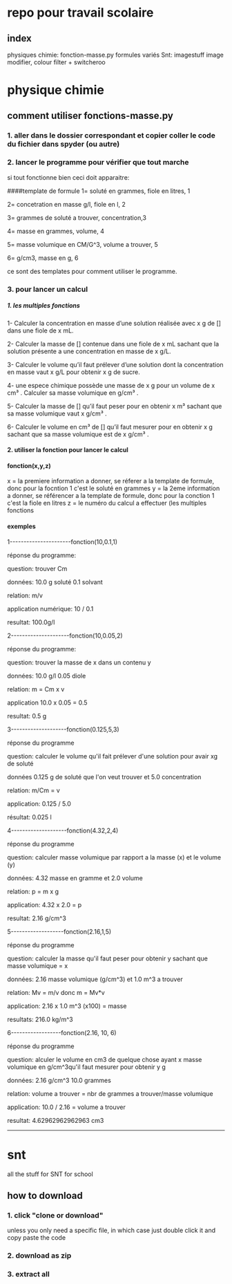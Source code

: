 # repo pour travail scolaire

## index
physiques chimie:
fonction-masse.py
formules variés 
Snt:
imagestuff
image modifier, colour filter + switcheroo






# physique chimie

## comment utiliser fonctions-masse.py

### 1. aller dans le dossier correspondant et copier coller le code du fichier dans spyder (ou autre)

### 2. lancer le programme pour vérifier que tout marche
 si tout fonctionne bien ceci doit apparaitre:

####template de formule
1= soluté en grammes, fiole en litres, 1

2= concetration en masse g/l, fiole en l, 2

3= grammes de soluté a trouver, concentration,3

4= masse en grammes, volume, 4

5= masse volumique en CM/G^3, volume a trouver, 5

6= g/cm3, masse en g, 6

ce sont des templates pour comment utiliser le programme.

### 3. pour lancer un calcul

##### 1. les multiples fonctions

1- Calculer la concentration en masse d’une solution réalisée avec x g de [] dans une fiole de x mL.

2- Calculer la masse de [] contenue dans une fiole de x mL sachant que la solution présente a une
concentration en masse de x g/L.

3- Calculer le volume qu’il faut prélever d’une solution  dont la concentration en masse vaut x g/L pour obtenir
x g de sucre.

4- une espece chimique possède une masse de x g pour un volume de x cm³ . Calculer sa masse volumique en g/cm³ .

5- Calculer la masse de [] qu’il faut peser pour en obtenir x m³ sachant que sa masse volumique vaut
x g/cm³ . 

6- Calculer le volume en cm³ de [] qu’il faut mesurer pour en obtenir x g sachant que sa masse
volumique est de x g/cm³ .


#### 2. utiliser la fonction pour lancer le calcul
#### fonction(x,y,z)
x = la premiere information a donner, se réferer a la template de formule, donc pour la focntion 1 c'est le soluté en grammes
y = la 2eme information a donner, se référencer a la template de formule, donc pour la conction 1 c'est la fiole en litres
z = le numéro du calcul a effectuer (les multiples fonctions

#### exemples
1----------------------fonction(10,0.1,1)

réponse du programme:

question: trouver Cm

données: 10.0 g soluté 0.1 solvant

relation: m/v

application numérique: 10 / 0.1

resultat: 100.0g/l

2---------------------fonction(10,0.05,2)

réponse du programme:

question: trouver la masse de x dans un contenu y

données: 10.0 g/l 0.05 diole

relation: m = Cm x v

application  10.0 x 0.05 = 0.5

resultat: 0.5 g

3--------------------fonction(0.125,5,3)

réponse du programme

question: calculer le volume qu'il fait prélever d'une solution pour avair xg de soluté

données  0.125 g de soluté que l'on veut trouver et  5.0 concentration

relation: m/Cm = v

application:  0.125 / 5.0

résultat:  0.025 l

4--------------------fonction(4.32,2,4)

réponse du programme

question: calculer masse volumique par rapport a la masse (x) et le volume (y)

données: 4.32 masse en gramme et  2.0 volume

relation: p = m x g

application: 4.32 x 2.0  = p

resultat: 2.16 g/cm^3

5-------------------fonction(2.16,1,5)

réponse du programme

question: calculer la masse qu'il faut peser pour obtenir y sachant que masse volumique = x

données: 2.16 masse volumique (g/cm^3) et  1.0 m^3 a trouver

relation: Mv = m/v donc m = Mv*v

application: 2.16 x 1.0 m^3 (x100) = masse

resultats: 216.0 kg/m^3

6------------------fonction(2.16, 10, 6)

réponse du programme

question: alculer le volume en cm3 de quelque chose ayant x masse volumique en g/cm^3qu'il faut mesurer pour obtenir y g 

données: 2.16  g/cm^3 10.0 grammes 

relation: volume a trouver = nbr de grammes a trouver/masse volumique

application: 10.0 / 2.16 = volume a trouver

resultat: 4.62962962962963 cm3


------------------------------------------
# snt

all the stuff for SNT for school

## how to download
### 1. click "clone or download"
unless you only need a specific file, in which case just double click it and copy paste the code
### 2. download as zip
### 3. extract all


